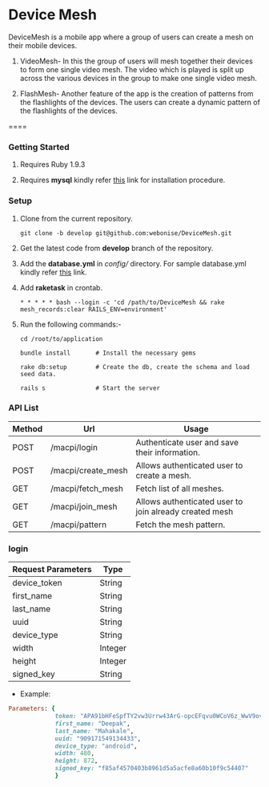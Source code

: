 Device Mesh
===========

DeviceMesh is a mobile app where a group of users can create a mesh on their mobile devices. 

1. VideoMesh- In this the group of users will mesh together their devices to form one single video mesh. The video which is played is split up across the various devices in the group to make one single video mesh.

2. FlashMesh- Another feature of the app is the creation of patterns from the flashlights of the devices. The users can create a dynamic pattern of the flashlights of the devices.

====

### Getting Started

1. Requires Ruby 1.9.3

2. Requires **mysql** kindly refer [this](https://help.ubuntu.com/12.04/serverguide/mysql.html) link for installation procedure. 


### Setup

1. Clone from the current repository.
   ```
   git clone -b develop git@github.com:webonise/DeviceMesh.git
   ```

2. Get the latest code from **develop** branch of the repository.

3. Add the **database.yml** in *config/* directory. For sample database.yml kindly refer [this](https://gist.github.com/erichurst/961978) link.

4. Add **raketask** in crontab.
   ```
   * * * * * bash --login -c 'cd /path/to/DeviceMesh && rake mesh_records:clear RAILS_ENV=environment'
   ```

5. Run the following commands:-
   ```
   cd /root/to/application

   bundle install       # Install the necessary gems

   rake db:setup        # Create the db, create the schema and load seed data.

   rails s              # Start the server
   ```

### API List

| Method |         Url        |                    Usage                               |
|--------|--------------------|--------------------------------------------------------|
| POST   | /macpi/login       | Authenticate user and save their information.          |
| POST   | /macpi/create_mesh | Allows authenticated user to create a mesh.            |
| GET    | /macpi/fetch_mesh  | Fetch list of all meshes.                              |
| GET    | /macpi/join_mesh   | Allows authenticated user to join already created mesh |
| GET    | /macpi/pattern     | Fetch the mesh pattern.                                |

### login

| Request Parameters |  Type   |
|--------------------|---------|
| device_token       | String  |
| first_name         | String  |
| last_name          | String  |
| uuid               | String  |
| device_type        | String  |
| width              | Integer |
| height             | Integer |
| signed_key         | String  |

* Example:
```ruby
Parameters: {
             token: "APA91bHFeSpfTY2vw3Urrw43ArG-opcEFqvu0WCoV6z_WwV9ovNUvwPtUulbHoaZNPjf-GiJGTAue7JtU3VsfpyQWmpVZkwyZqI7IwPSkZsb9r-fIGNfOQyJFUR1NOU7Yx0hPJhLxzTaV86tw-LqjoPWv40OY1tcAA", 
             first_name: "Deepak",
             last_name: "Mahakale", 
             uuid: "909171549134433", 
             device_type: "android",
             width: 480, 
             height: 872, 
             signed_key: "f85af4570403b8961d5a5acfe8a60b10f9c54407"
             }
```
